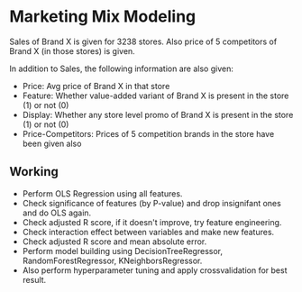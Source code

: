 # Marketing Mix Modeling

Sales of Brand X is given for 3238 stores. Also price of 5 competitors of Brand X (in those stores) is given.

In addition to Sales, the following information are also given:
- Price: Avg price of Brand X in that store
- Feature: Whether value-added variant of Brand X is present in the store (1) or not (0)
- Display: Whether any store level promo of  Brand X is present in the store (1) or not (0)
- Price-Competitors: Prices of 5 competition brands in the store have been given also

Working
-

- Perform OLS Regression using all features.
- Check significance of features (by P-value) and drop insignifant ones and do OLS again.
- Check adjusted R score, if it doesn't improve, try feature engineering.
- Check interaction effect between variables and make new features.
- Check adjusted R score and mean absolute error.
- Perform model building using DecisionTreeRegressor, RandomForestRegressor, KNeighborsRegressor.
- Also perform hyperparameter tuning and apply crossvalidation for best result.
